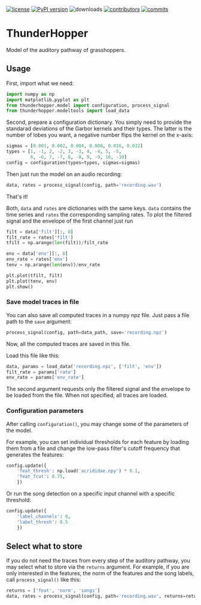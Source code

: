 [![license](https://img.shields.io/pypi/l/thunderhopper.svg)](https://github.com/bendalab/thunderhopper/blob/master/LICENSE)
[![PyPI version](https://img.shields.io/pypi/v/thunderhopper.svg)](https://pypi.python.org/pypi/thunderhopper/)
![downloads](https://img.shields.io/pypi/dm/thunderhopper.svg)
[![contributors](https://img.shields.io/github/contributors/bendalab/thunderhopper)](https://github.com/bendalab/thunderhopper/graphs/contributors)
[![commits](https://img.shields.io/github/commit-activity/m/bendalab/thunderhopper)](https://github.com/bendalab/thunderhopper/pulse)

# ThunderHopper

Model of the auditory pathway of grasshoppers.

## Usage

First, import what we need:
```py
import numpy as np
import matplotlib.pyplot as plt
from thunderhopper.model import configuration, process_signal
from thunderhopper.modeltools import load_data
```

Second, prepare a configuration dictionary. You simply need to provide
the standarad deviations of the Garbor kernels and their types. The
latter is the number of lobes you want, a negative number flips the
kernel on the x-axis:

```py
sigmas = [0.001, 0.002, 0.004, 0.008, 0.016, 0.032]
types = [1, -1, 2, -2, 3, -3, 4, -4, 5, -5,
         6, -6, 7, -7, 8, -8, 9, -9, 10, -10]
config = configuration(types=types, sigmas=sigmas)
```

Then just run the model on an audio recording:

```py
data, rates = process_signal(config, path='recording.wav')
```

That's it!

Both, `data` and `rates` are dictionaries with the same keys. `data`
contains the time series and `rates` the corresponding sampling
rates. To plot the filtered signal and the envelope of the first channel
just run

```py
filt = data['filt'][:, 0]
filt_rate = rates['filt']
tfilt = np.arange(len(filt))/filt_rate

env = data['env'][:, 0]
env_rate = rates['env']
tenv = np.arange(len(env))/env_rate

plt.plot(tfilt, filt)
plt.plot(tenv, env)
plt.show()
```

### Save model traces in file

You can also save all computed traces in a numpy npz file.
Just pass a file path to the `save` argument:

```py
process_signal(config, path=data_path, save='recording.npz')
```

Now, all the computed traces are saved in this file.

Load this file like this:

```py
data, params = load_data('recording.npz', ['filt', 'env'])
filt_rate = params['rate']
env_rate = params['env_rate']
```

The second argument requests only the filtered signal and the envelope
to be loaded from the file. When not specified, all traces are loaded.


### Configuration parameters

After calling `configuration()`, you may change some of the parameters
of the model.

For example, you can set individual thresholds for each feature by
loading them from a file and change the low-pass filter's cutoff
frequency that generates the features:

```py
config.update({
    'feat_thresh': np.load('acrididae.npy') * 0.1,
    'feat_fcut': 0.75,
    })
```

Or run the song detection on a specific input channel with a specific
threshold:

```py
config.update({
    'label_channels': 0,
    'label_thresh': 0.5
    })
```

## Select what to store

If you do not need the traces from every step of the auditory pathway,
you may select what to store via the `returns` argument. For example,
if you are only interested in the features, the norm of the features
and the song labels, call `process_signal()` like this:

```py
returns = ['feat', 'norm', 'songs']
data, rates = process_signal(config, path='recording.wav', returns=returns)
```


